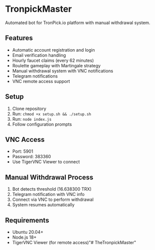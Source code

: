 # TronpickMaster

Automated bot for TronPick.io platform with manual withdrawal system.

## Features
- Automatic account registration and login
- Email verification handling
- Hourly faucet claims (every 62 minutes)
- Roulette gameplay with Martingale strategy
- Manual withdrawal system with VNC notifications
- Telegram notifications
- VNC remote access support

## Setup
1. Clone repository
2. Run: `chmod +x setup.sh && ./setup.sh`
3. Run: `node index.js`
4. Follow configuration prompts

## VNC Access
- Port: 5901
- Password: 383360
- Use TigerVNC Viewer to connect

## Manual Withdrawal Process
1. Bot detects threshold (16.638300 TRX)
2. Telegram notification with VNC info
3. Connect via VNC to perform withdrawal
4. System resumes automatically

## Requirements
- Ubuntu 20.04+
- Node.js 18+
- TigerVNC Viewer (for remote access)"# TheTronpickMaster" 
